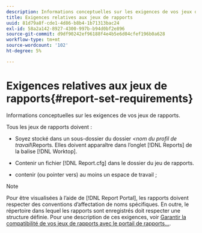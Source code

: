 ```yaml
---
description: Informations conceptuelles sur les exigences de vos jeux de rapports.
title: Exigences relatives aux jeux de rapports
uuid: 81d79a8f-cde1-4d86-b8b4-1b71313bac24
exl-id: 58a2a142-8927-4300-997b-b94d0bf2e896
source-git-commit: d9df90242ef96188f4e4b5e6d04cfef196b0a628
workflow-type: tm+mt
source-wordcount: '102'
ht-degree: 5%

---
```


# Exigences relatives aux jeux de rapports{#report-set-requirements}

Informations conceptuelles sur les exigences de vos jeux de rapports.

Tous les jeux de rapports doivent :

* Soyez stocké dans un sous-dossier du dossier *&lt;nom du profil de travail*\Reports. Elles doivent apparaître dans l’onglet [!DNL Reports] de la balise [!DNL Worktop].

* Contenir un fichier [!DNL Report.cfg] dans le dossier du jeu de rapports.
* contenir (ou pointer vers) au moins un espace de travail ;

>[!NOTE]
>
>Pour être visualisées à l’aide de [!DNL Report Portal], les rapports doivent respecter des conventions d’affectation de noms spécifiques. En outre, le répertoire dans lequel les rapports sont enregistrés doit respecter une structure définie. Pour une description de ces exigences, voir [Garantir la compatibilité de vos jeux de rapports avec le portail de rapports...](../../home/c-rpt-oview/c-install-rpt-port/c-rpt-port-user-inter.md#section-2b141e5d198a4bbea455699126c24706).

